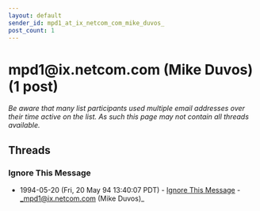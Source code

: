 ```yaml
---
layout: default
sender_id: mpd1_at_ix_netcom_com_mike_duvos_
post_count: 1
---
```


# mpd1<span>@</span>ix.netcom.com (Mike Duvos) (1 post)

_Be aware that many list participants used multiple email addresses over their time active on the list. As such this page may not contain all threads available._

## Threads

### Ignore This Message
+ 1994-05-20 (Fri, 20 May 94 13:40:07 PDT) - [Ignore This Message](/archive/1994/05/2f893547b21feffe4d7e324e877259fcc9ae56d73d1cdadfcc7def92fe198303) - _mpd1@ix.netcom.com (Mike Duvos)_

